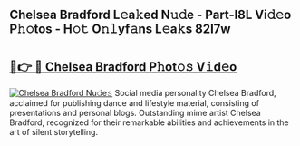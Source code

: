 ## Chelsea Bradford L𝚎a𝚔ed N𝚞𝚍e - Part-l8L Vi𝚍𝚎o P𝚑𝚘tos - H𝚘𝚝 O𝚗𝚕yf𝚊ns L𝚎a𝚔s 82I7w

# <h2><a href="http://kf1p1qu.oniu.top/?m=Chelsea+Bradford">🔗👉 🔴 Chelsea Bradford P𝚑ot𝚘𝚜 V𝚒d𝚎o</a></h2>

[![Chelsea Bradford Nu𝚍e𝚜](https://i.imgur.com/0qMVB7G.gif)](http://kf1p1qu.oniu.top/?m=Chelsea+Bradford)
Social media personality Chelsea Bradford, acclaimed for publishing dance and lifestyle material, consisting of presentations and personal blogs. Outstanding mime artist Chelsea Bradford, recognized for their remarkable abilities and achievements in the art of silent storytelling.  
